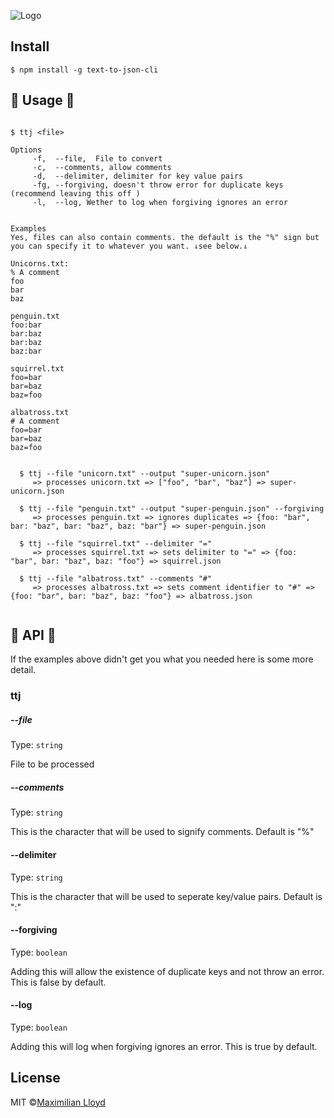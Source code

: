 ![Logo](http://i.imgur.com/HzEq0fj.jpg?1)

## Install
```
$ npm install -g text-to-json-cli
```


## 🌈 Usage 🌈
```

$ ttj <file>

Options                                                          
     -f,  --file,  File to convert                                  
     -c,  --comments, allow comments                                
     -d,  --delimiter, delimiter for key value pairs                
     -fg, --forgiving, doesn't throw error for duplicate keys (recommend leaving this off ) 
     -l,  --log, Wether to log when forgiving ignores an error  


Examples
Yes, files can also contain comments. the default is the "%" sign but you can specify it to whatever you want. ↓see below.↓

Unicorns.txt:
% A comment
foo
bar
baz

penguin.txt
foo:bar 
bar:baz
bar:baz
baz:bar

squirrel.txt
foo=bar
bar=baz
baz=foo

albatross.txt
# A comment
foo=bar
bar=baz
baz=foo


  $ ttj --file "unicorn.txt" --output "super-unicorn.json"
     => processes unicorn.txt => ["foo", "bar", "baz"] => super-unicorn.json 
  
  $ ttj --file "penguin.txt" --output "super-penguin.json" --forgiving
     => processes penguin.txt => ignores duplicates => {foo: "bar", bar: "baz", bar: "baz", baz: "bar"} => super-penguin.json
     
  $ ttj --file "squirrel.txt" --delimiter "="
     => processes squirrel.txt => sets delimiter to "=" => {foo: "bar", bar: "baz", baz: "foo"} => squirrel.json
    
  $ ttj --file "albatross.txt" --comments "#"
     => processes albatross.txt => sets comment identifier to "#" => {foo: "bar", bar: "baz", baz: "foo"} => albatross.json         
  
```

## 🍭 API 🍭
If the examples above didn't get you what you needed here is some more detail.

### ttj
##### --file
Type: ``` string ```

File to be processed

##### --comments
Type: ``` string ```

This is the character that will be used to signify comments. Default is "%"

#### --delimiter
Type: ``` string ```

This is the character that will be used to seperate key/value pairs. Default is ":"

#### --forgiving
Type: ``` boolean ```

Adding this will allow the existence of duplicate keys and not throw an error. This is false by default.

#### --log
Type: ``` boolean ```

Adding this will log when forgiving ignores an error. This is true by default.



## License
MIT ©[Maximilian Lloyd](http://www.maxlloyd.no)
